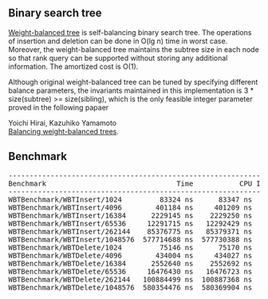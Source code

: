 ## Binary search tree
[Weight-balanced tree](https://en.wikipedia.org/wiki/Weight-balanced_tree) is
self-balancing binary search tree. The operations of insertion and deletion
can be done in O(lg n) time in worst case. Moreover, the weight-balanced tree
maintains the subtree size in each node so that rank query can be supported
without storing any additional information. The amortized cost is O(1).

Although original weight-balanced tree can be tuned by specifying different
balance parameters, the invariants maintained in this implementation is
3 * size(subtree) >= size(sibling), which is the only feasible integer
parameter proved in the following papaer  

Yoichi Hirai, Kazuhiko Yamamoto  
[Balancing weight-balanced trees](https://doi.org/10.1017/S0956796811000104).

## Benchmark
<pre>
----------------------------------------------------------------------
Benchmark                               Time           CPU Iterations
----------------------------------------------------------------------
WBTBenchmark/WBTInsert/1024         83324 ns      83347 ns       8466
WBTBenchmark/WBTInsert/4096        401184 ns     401209 ns       1747
WBTBenchmark/WBTInsert/16384      2229145 ns    2229250 ns        314
WBTBenchmark/WBTInsert/65536     12291715 ns   12292429 ns         57
WBTBenchmark/WBTInsert/262144    85376775 ns   85379371 ns         10
WBTBenchmark/WBTInsert/1048576  577714688 ns  577730388 ns          1
WBTBenchmark/WBTDelete/1024         75146 ns      75170 ns       9288
WBTBenchmark/WBTDelete/4096        434004 ns     434027 ns       1613
WBTBenchmark/WBTDelete/16384      2552640 ns    2552692 ns        275
WBTBenchmark/WBTDelete/65536     16476430 ns   16476723 ns         43
WBTBenchmark/WBTDelete/262144   100884499 ns  100887368 ns          7
WBTBenchmark/WBTDelete/1048576  580354476 ns  580369904 ns          1
</pre>
